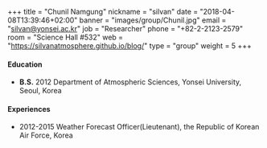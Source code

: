 +++
title = "Chunil Namgung"
nickname = "silvan"
date = "2018-04-08T13:39:46+02:00"
banner = "images/group/Chunil.jpg"
email = "silvan@yonsei.ac.kr"
job = "Researcher"
phone = "+82-2-2123-2579"
room = "Science Hall #532"
web = "https://silvanatmosphere.github.io/blog/"
type = "group"
weight = 5
+++

#### Education
+ **B.S.** 2012 Department of Atmospheric Sciences, Yonsei University, Seoul, Korea

#### Experiences
+ 2012-2015 Weather Forecast Officer(Lieutenant), the Republic of Korean Air Force, Korea
